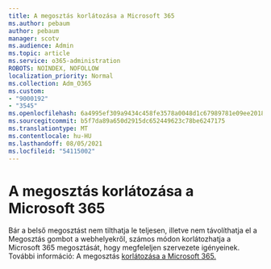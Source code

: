 ```yaml
---
title: A megosztás korlátozása a Microsoft 365
ms.author: pebaum
author: pebaum
manager: scotv
ms.audience: Admin
ms.topic: article
ms.service: o365-administration
ROBOTS: NOINDEX, NOFOLLOW
localization_priority: Normal
ms.collection: Adm_O365
ms.custom:
- "9000192"
- "3545"
ms.openlocfilehash: 6a4995ef309a9434c458fe3578a0048d1c67989781e09ee2018fda867c0b69f5
ms.sourcegitcommit: b5f7da89a650d2915dc652449623c78be6247175
ms.translationtype: MT
ms.contentlocale: hu-HU
ms.lasthandoff: 08/05/2021
ms.locfileid: "54115002"
---
```

# <a name="limit-sharing-in-microsoft-365"></a>A megosztás korlátozása a Microsoft 365

Bár a belső megosztást nem tilthatja le teljesen, illetve nem távolíthatja el a Megosztás gombot a webhelyekről, számos módon korlátozhatja a Microsoft 365 megosztását, hogy megfeleljen szervezete igényeinek. További információ: A megosztás [korlátozása a Microsoft 365.](https://docs.microsoft.com/Office365/Enterprise/microsoft-365-limit-sharing)

